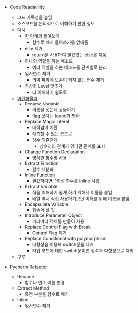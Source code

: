 - Code Readavility

  - 코드 가독성을 높임
  - 소스코드를 논리적으로 이해하기 편한 정도
  - 예시
    - 한 단계의 들여쓰기
      - 함수로 빼서 들여쓰기를 없애줌
    - else 제거
      - return을 사용하여 필요없는 else를 지움
    - 하나의 역할을 하는 메소드
      - 여러 역할을 하는 메소드를 단계별로 분리
    - 임시변수 제거
      - 의미 파악에 도움이 되지 않는 변수 제거
    - 추상화 Level 맞추기
      - 더 이해하기 쉽도록
  - [마틴파울러](https://refactoring.com/catalog/)
    - Rename Variable
      - 이름을 짓는데 공들이기
      - flag 보다는 found가 명확
    - Replace Magic Literal
      - 매직넘버 치환
      - 예측할 수 있는 코드로
      - 상수 의존관계
        - 상수끼리 관계가 있다면 관계를 표시
    - Change Function Declaration
      - 명확한 함수명 사용
    - Extract Function
      - 함수 세분화
    - Inline Function
      - 필요하다면, 1회성 함수를 inline 시킴
    - Extract Variable
      - 식을 이해하기 쉽게 하기 위해서 이름을 붙임
      - 배열 역시 직접 사용하기보단 이해를 위해 이름을 붙임
    - Encapsulate Variable
      - 캡슐화 할 것
    - Introduce Parameter Object
      - 파라미터 객체를 만들어 사용
    - Replace Control Flag with Break
      - Control Flag 제거
    - Replace Conditional with polymorphism
      - 다형성을 이용해 switch문을 제거
      - 타입 코드에 대한 switch문이면 상속과 다형성으로 처리
  - [구루](https://refactoring.guru/)

- Pycharm Refactor

  - Rename
    - 함수나 변수 이름 변경
  - Extract Method
    - 특정 부분을 함수로 빼기
  - Inline
    - 임시변수 제거
